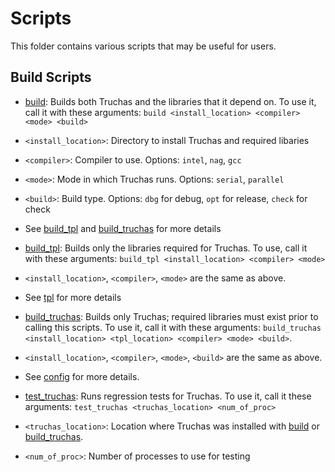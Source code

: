# Scripts
This folder contains various scripts that may be useful for users.

## Build Scripts
* [build](scripts/build): Builds both Truchas and the libraries that it depend on. To use it, call it with these arguments: `build <install_location> <compiler> <mode> <build>`
 * `<install_location>`: Directory to install Truchas and required libaries
 * `<compiler>`: Compiler to use. Options: `intel`, `nag`, `gcc`
 * `<mode>`: Mode in which Truchas runs. Options: `serial`, `parallel`
 * `<build>`: Build type. Options: `dbg` for debug, `opt` for release, `check` for check
 * See [build_tpl](scripts/build_tpl) and [build_truchas](scripts/build_truchas) for more details

* [build_tpl](scripts/build_tpl): Builds only the libraries required for Truchas. To use, call it with these arguments: `build_tpl <install_location> <compiler> <mode>`
 * `<install_location>`, `<compiler>`, `<mode>` are the same as above.
 * See [tpl](tpl/config) for more details

* [build_truchas](scripts/build_truchas): Builds only Truchas; required libraries must exist prior to calling this scripts. To use it, call it with these arguments: `build_truchas <install_location> <tpl_location> <compiler> <mode> <build>`.
 * `<install_location>`, `<compiler>`, `<mode>`, `<build>` are the same as above.
 * See [config](config/) for more details.
* [test_truchas](scripts/test_truchas): Runs regression tests for Truchas. To use it, call it these arguments: `test_truchas <truchas_location> <num_of_proc>`
 * `<truchas_location>`: Location where Truchas was installed with [build](scripts/build) or [build_truchas](scripts/build_truchas).
 * `<num_of_proc>`: Number of processes to use for testing
